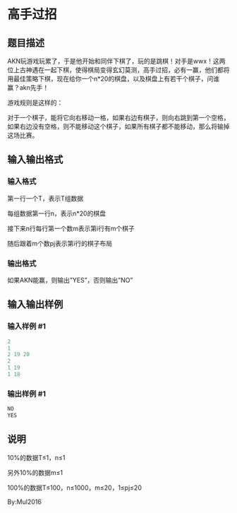 # 高手过招

## 题目描述

AKN玩游戏玩累了，于是他开始和同伴下棋了，玩的是跳棋！对手是wwx！这两位上古神遇在一起下棋，使得棋局变得玄幻莫测，高手过招，必有一赢，他们都将用最佳策略下棋，现在给你一个n\*20的棋盘，以及棋盘上有若干个棋子，问谁赢？akn先手！

游戏规则是这样的：

对于一个棋子，能将它向右移动一格，如果右边有棋子，则向右跳到第一个空格，如果右边没有空格，则不能移动这个棋子，如果所有棋子都不能移动，那么将输掉这场比赛。

## 输入输出格式

### 输入格式

第一行一个T，表示T组数据

每组数据第一行n，表示n\*20的棋盘

接下来n行每行第一个数m表示第i行有m个棋子

随后跟着m个数pj表示第i行的棋子布局

### 输出格式

如果AKN能赢，则输出”YES”，否则输出”NO”

## 输入输出样例

### 输入样例 #1

```cpp
2
1
2 19 20
2
1 19
1 18

```
### 输出样例 #1

```cpp
NO
YES

```
## 说明

10%的数据T≤1，n≤1

另外10%的数据m≤1

100%的数据T≤100，n≤1000，m≤20，1≤pj≤20

By:Mul2016

